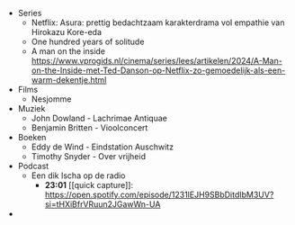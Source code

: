 - Series
	- Netflix: Asura: prettig bedachtzaam karakterdrama vol empathie van Hirokazu Kore-eda
	- One hundred years of solitude
	- A man on the inside
	  https://www.vprogids.nl/cinema/series/lees/artikelen/2024/A-Man-on-the-Inside-met-Ted-Danson-op-Netflix-zo-gemoedelijk-als-een-warm-dekentje.html
- Films
	- Nesjomme
- Muziek
	- John Dowland - Lachrimae Antiquae
	- Benjamin Britten - Vioolconcert
- Boeken
	- Eddy de Wind - Eindstation Auschwitz
	- Timothy Snyder - Over vrijheid
- Podcast
	- Een dik Ischa op de radio
		- **23:01** [[quick capture]]:  https://open.spotify.com/episode/1231lEJH9SBbDitdIbM3UV?si=tHXiBfrVRuun2JGawWn-UA
-